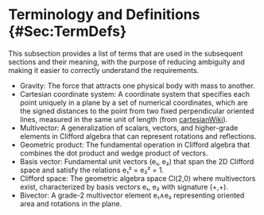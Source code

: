 # Terminology and Definitions {#Sec:TermDefs}

This subsection provides a list of terms that are used in the subsequent sections and their meaning, with the purpose of reducing ambiguity and making it easier to correctly understand the requirements.

- Gravity: The force that attracts one physical body with mass to another.
- Cartesian coordinate system: A coordinate system that specifies each point uniquely in a plane by a set of numerical coordinates, which are the signed distances to the point from two fixed perpendicular oriented lines, measured in the same unit of length (from [cartesianWiki](./SecReferences.md#cartesianWiki)).
- Multivector: A generalization of scalars, vectors, and higher-grade elements in Clifford algebra that can represent rotations and reflections.
- Geometric product: The fundamental operation in Clifford algebra that combines the dot product and wedge product of vectors.
- Basis vector: Fundamental unit vectors (e₁, e₂) that span the 2D Clifford space and satisfy the relations e₁² = e₂² = 1.
- Clifford space: The geometric algebra space Cl(2,0) where multivectors exist, characterized by basis vectors e₁, e₂ with signature (+,+).
- Bivector: A grade-2 multivector element e₁∧e₂ representing oriented area and rotations in the plane.
